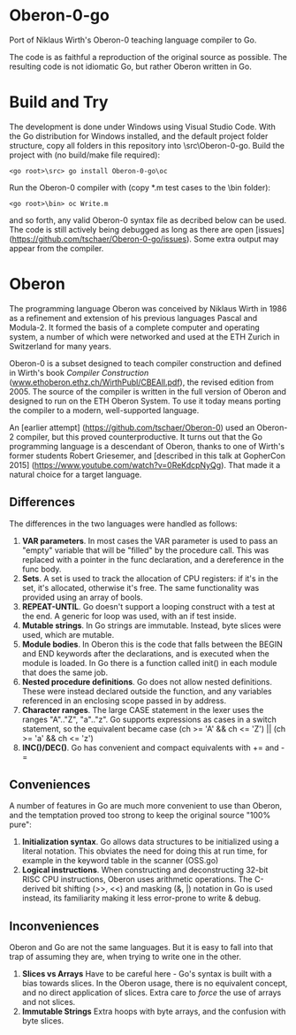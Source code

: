 # Oberon-0-go
Port of Niklaus Wirth's Oberon-0 teaching language compiler to Go.

The code is as faithful a reproduction of the original source as possible. The resulting code is not idiomatic Go, but rather Oberon written in Go.

# Build and Try
The development is done under Windows using Visual Studio Code. With the Go distribution for Windows installed, and the default project folder structure, copy all folders in this repository into <go root>\src\Oberon-0-go. Build the project with (no build/make file required):

    <go root>\src> go install Oberon-0-go\oc
    
Run the Oberon-0 compiler with (copy *.m test cases to the \bin folder):

    <go root>\bin> oc Write.m
    
and so forth, any valid Oberon-0 syntax file as decribed below can be used. The code is still actively being debugged as long as there are open [issues] (https://github.com/tschaer/Oberon-0-go/issues). Some extra output may appear from the compiler.

# Oberon
The programming language Oberon was conceived by Niklaus Wirth in 1986 as a refinement and extension of his previous languages Pascal and Modula-2. It formed the basis of a complete computer and operating system, a number of which were networked and used at the ETH Zurich in Switzerland for many years.

Oberon-0 is a subset designed to teach compiler construction and defined in Wirth's book _Compiler Construction_ (www.ethoberon.ethz.ch/WirthPubl/CBEAll.pdf), the revised edition from 2005. The source of the compiler is written in the full version of Oberon and designed to run on the ETH Oberon System. To use it today means porting the compiler to a modern, well-supported language.

An [earlier attempt] (https://github.com/tschaer/Oberon-0) used an Oberon-2 compiler, but this proved counterproductive. It turns out that the Go programming language is a descendant of Oberon, thanks to one of Wirth's former students Robert Griesemer, and [described in this talk at GopherCon 2015] (https://www.youtube.com/watch?v=0ReKdcpNyQg). That made it a natural choice for a target language.

## Differences
The differences in the two languages were handled as follows:
  1. **VAR parameters**. In most cases the VAR parameter is used to pass an "empty" variable that will be "filled" by the procedure call. This was replaced with a pointer in the func declaration, and a dereference in the func body.
  2. **Sets**. A set is used to track the allocation of CPU registers: if it's in the set, it's allocated, otherwise it's free. The same functionality was provided using an array of bools.
  3. **REPEAT-UNTIL**. Go doesn't support a looping construct with a test at the end. A generic for loop was used, with an if test inside.
  4. **Mutable strings**. In Go strings are immutable. Instead, byte slices were used, which are mutable.
  5. **Module bodies**. In Oberon this is the code that falls between the BEGIN and END keywords after the declarations, and is executed when the module is loaded. In Go there is a function called init() in each module that does the same job.
  6. **Nested procedure definitions**. Go does not allow nested definitions. These were instead declared outside the function, and any variables referenced in an enclosing scope passed in by address.
  7. **Character ranges**. The large CASE statement in the lexer uses the ranges "A".."Z", "a".."z". Go supports expressions as cases in a switch statement, so the equivalent became case (ch >= 'A' && ch <= 'Z') || (ch >= 'a' && ch <= 'z')
  8. **INC()/DEC()**. Go has convenient and compact equivalents with += and -=

## Conveniences
A number of features in Go are much more convenient to use than Oberon, and the temptation proved too strong to keep the original source "100% pure":
  1. **Initialization syntax**. Go allows data structures to be initialized using a literal notation. This obviates the need for doing this at run time, for example in the keyword table in the scanner (OSS.go)
  2. **Logical instructions**. When constructing and deconstructing 32-bit RISC CPU instructions, Oberon uses arithmetic operations. The C-derived bit shifting (>>, <<) and masking (&, |) notation in Go is used instead, its familiarity making it less error-prone to write & debug.

## Inconveniences
Oberon and Go are not the same languages. But it is easy to fall into that trap of assuming they are, when trying to write one in the other.
   1. **Slices vs Arrays** Have to be careful here - Go's syntax is built with a bias towards slices. In the Oberon usage, there is no equivalent concept, and no direct application of slices. Extra care to _force_ the use of arrays and not slices.
   2. **Immutable Strings** Extra hoops with byte arrays, and the confusion with byte slices.
